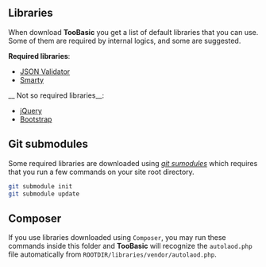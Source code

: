## Libraries
When download __TooBasic__ you get a list of default libraries that you can use.
Some of them are required by internal logics, and some are suggested.

__Required libraries__:

* [JSON Validator](https://github.com/daemonraco/json-validator)
* [Smarty](http://www.smarty.net/download)

__ Not so required libraries__:

* [jQuery](https://jquery.com/download/)
* [Bootstrap](http://getbootstrap.com/getting-started/#download)

## Git submodules
Some required libraries are downloaded using [_git
sumodules_](https://git-scm.com/docs/git-submodule) which requires that you run a
few commands on your site root directory.

```sh
git submodule init
git submodule update
```

## Composer
If you use libraries downloaded using `Composer`, you may run these commands
inside this folder and __TooBasic__ will recognize the `autolaod.php` file
automatically from `ROOTDIR/libraries/vendor/autolaod.php`.
